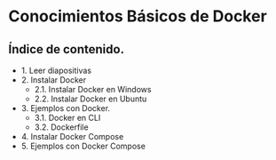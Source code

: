 # Conocimientos Básicos de Docker

## Índice de contenido.
* 1\. Leer diapositivas
* 2\. Instalar Docker
    * 2.1. Instalar Docker en Windows
    * 2.2. Instalar Docker en Ubuntu
* 3\. Ejemplos con Docker.
    * 3.1. Docker en CLI
    * 3.2. Dockerfile
* 4\. Instalar Docker Compose
* 5\. Ejemplos con Docker Compose